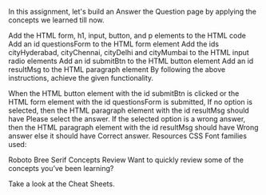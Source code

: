 In this assignment, let's build an Answer the Question page by applying the concepts we learned till now.

Add the HTML form, h1, input, button, and p elements to the HTML code
Add an id questionsForm to the HTML form element
Add the ids cityHyderabad, cityChennai, cityDelhi and cityMumbai to the HTML input radio elements
Add an id submitBtn to the HTML button element
Add an id resultMsg to the HTML paragraph element
By following the above instructions, achieve the given functionality.

When the HTML button element with the id submitBtn is clicked or the HTML form element with the id questionsForm is submitted,
If no option is selected, then the HTML paragraph element with the id resultMsg should have Please select the answer.
If the selected option is a wrong answer, then the HTML paragraph element with the id resultMsg should have Wrong answer else it should have Correct answer.
Resources
CSS Font families used:

Roboto
Bree Serif
Concepts Review
Want to quickly review some of the concepts you’ve been learning?

Take a look at the Cheat Sheets.
